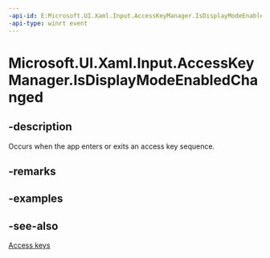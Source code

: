 ```yaml
---
-api-id: E:Microsoft.UI.Xaml.Input.AccessKeyManager.IsDisplayModeEnabledChanged
-api-type: winrt event
---
```


<!-- Event syntax
static public event Windows.Foundation.TypedEventHandler IsDisplayModeEnabledChanged<object,  object>
-->

# Microsoft.UI.Xaml.Input.AccessKeyManager.IsDisplayModeEnabledChanged

## -description
Occurs when the app enters or exits an access key sequence.

## -remarks

## -examples

## -see-also
[Access keys](/windows/uwp/design/input/access-keys)
